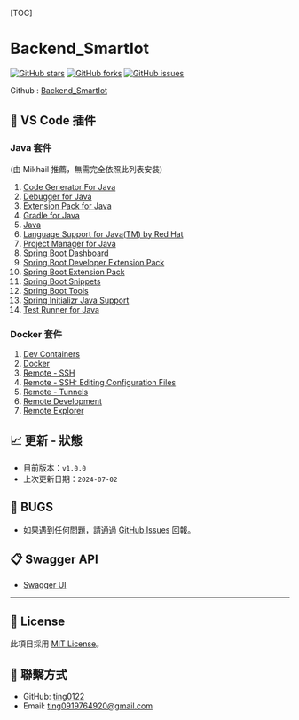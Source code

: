 ﻿[TOC]

# Backend_SmartIot

[![GitHub stars](https://img.shields.io/github/stars/ting0122/Backend_SmartIot)](https://github.com/ting0122/Backend_SmartIot/stargazers)
[![GitHub forks](https://img.shields.io/github/forks/ting0122/Backend_SmartIot)](https://github.com/ting0122/Backend_SmartIot/network)
[![GitHub issues](https://img.shields.io/github/issues/ting0122/Backend_SmartIot)](https://github.com/ting0122/Backend_SmartIot/issues)

Github : [Backend_SmartIot](https://github.com/ting0122/Backend_SmartIot.git)

## :wrench: VS Code 插件

### Java 套件
(由 Mikhail 推薦，無需完全依照此列表安裝)
1. [Code Generator For Java](https://marketplace.visualstudio.com/items?itemName=xyz.code.generator.for.java)
2. [Debugger for Java](https://marketplace.visualstudio.com/items?itemName=xyz.debugger.for.java)
3. [Extension Pack for Java](https://marketplace.visualstudio.com/items?itemName=xyz.extension.pack.for.java)
4. [Gradle for Java](https://marketplace.visualstudio.com/items?itemName=xyz.gradle.for.java)
5. [Java](https://marketplace.visualstudio.com/items?itemName=xyz.java)
6. [Language Support for Java(TM) by Red Hat](https://marketplace.visualstudio.com/items?itemName=xyz.language.support.for.java.by.red.hat)
7. [Project Manager for Java](https://marketplace.visualstudio.com/items?itemName=xyz.project.manager.for.java)
8. [Spring Boot Dashboard](https://marketplace.visualstudio.com/items?itemName=xyz.spring.boot.dashboard)
9. [Spring Boot Developer Extension Pack](https://marketplace.visualstudio.com/items?itemName=xyz.spring.boot.developer.extension.pack)
10. [Spring Boot Extension Pack](https://marketplace.visualstudio.com/items?itemName=xyz.spring.boot.extension.pack)
11. [Spring Boot Snippets](https://marketplace.visualstudio.com/items?itemName=xyz.spring.boot.snippets)
12. [Spring Boot Tools](https://marketplace.visualstudio.com/items?itemName=xyz.spring.boot.tools)
13. [Spring Initializr Java Support](https://marketplace.visualstudio.com/items?itemName=xyz.spring.initializr.java.support)
14. [Test Runner for Java](https://marketplace.visualstudio.com/items?itemName=xyz.test.runner.for.java)

### Docker 套件
1. [Dev Containers](https://marketplace.visualstudio.com/items?itemName=xyz.dev.containers)
2. [Docker](https://marketplace.visualstudio.com/items?itemName=xyz.docker)
3. [Remote - SSH](https://marketplace.visualstudio.com/items?itemName=xyz.remote.ssh)
4. [Remote - SSH: Editing Configuration Files](https://marketplace.visualstudio.com/items?itemName=xyz.remote.ssh.editing.configuration.files)
5. [Remote - Tunnels](https://marketplace.visualstudio.com/items?itemName=xyz.remote.tunnels)
6. [Remote Development](https://marketplace.visualstudio.com/items?itemName=xyz.remote.development)
7. [Remote Explorer](https://marketplace.visualstudio.com/items?itemName=xyz.remote.explorer)

## :chart_with_upwards_trend: 更新 - 狀態
- 目前版本：`v1.0.0`
- 上次更新日期：`2024-07-02`

## :bug: BUGS
- 如果遇到任何問題，請通過 [GitHub Issues](https://github.com/ting0122/Backend_SmartIot/issues) 回報。

## :clipboard: Swagger API
- [Swagger UI](http://localhost:8080/swagger-ui/index.html)

---

## :memo: License
此項目採用 [MIT License](https://github.com/ting0122/Backend_SmartIot/blob/main/LICENSE)。

## :wave: 聯繫方式
- GitHub: [ting0122](https://github.com/ting0122)
- Email: ting0919764920@gmail.com

